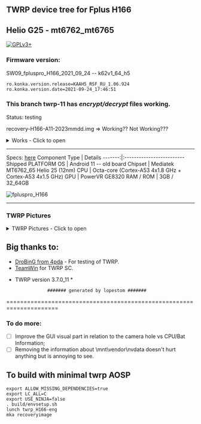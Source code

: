 ## TWRP device tree for Fplus H166
Helio G25 - mt6762_mt6765
---------------
[![GPLv3+](https://img.shields.io/badge/license-GPLv3+-red.svg)](https://www.gnu.org/licenses/gpl-3.0.html)

### Firmware version:
SW09_fpluspro_H166_2021_09_24 -- k62v1_64_h5

```
ro.konka.version.release=KAAH5_RSF_RU_1.06.924
ro.konka.version.date=2021-09-24_17:46:51
```
### This branch twrp-11 has ***encrypt/decrypt*** files working.

Status: testing

recovery-H166-A11-2023mmdd.img => Working?? Not Working???

<details><summary>Works - Click to open</summary>
<p>

- [X] ADB
- [X] Decryption (Android 11)
- [X] Display
- [X] Fasbootd
- [X] Flashing
- [X] MTP
- [X] Sideload
- [X] USB OTG
- [X] Vibrator
</p>
</details>

------------------------------------

Specs: [here](https://www.imei.info/fr/phonedatabase/fplus-h166/)
Component Type | Details
-------:|:-------------------------
Shipped PLATFORM OS	 |  Android 11 -- old board
Chipset	     |  Mediatek MT6762_65 Helio 25 (12nm)
CPU	         |  Octa-core (Cortex-A53 4x1.8 GHz + Cortex-A53 4x1.5 GHz)
GPU	         |  PowerVR GE8320
RAM / ROM	         |  3GB / 32_64GB


![fpluspro_H166](https://market.marvel.ru/upload/resize_cache/webp/iblock/5fd/5fd279858b589b60688d41cb2e1f9ed5.webp)

---------------

### TWRP Pictures
<details><summary>TWRP Pictures - Click to open</summary>
<p>

![TWRP Menu](https://github.com/lopestom/twrp_device_fplus_H166/releases/download/Fplus_H166-SW09/Screenshot_2023-10-10-04-09-34_resized.png)
![Backup](https://github.com/lopestom/twrp_device_fplus_H166/releases/download/Fplus_H166-SW09/Screenshot_2023-10-10-04-15-48_resized.png)

</p>
</details>

## Big thanks to:
- [DroBinG from 4pda](https://4pda.to/forum/index.php?showuser=10661048) - For testing of TWRP.<br/>
- [TeamWin](https://github.com/TeamWin) for TWRP SC.
* TWRP version 3.7.0_11 *

                  ####### generated by lopestom #######
===================================================================== 

### To do more:
- [ ] Improve the GUI visual part in relation to the camera hole vs CPU/Bat Information;
- [ ] Removing the information about \mnt\vendor\nvdata doesn't hurt anything but is annoying to see.

## To build with minimal twrp AOSP
```
export ALLOW_MISSING_DEPENDENCIES=true
export LC_ALL=C
export USE_NINJA=false
. build/envsetup.sh
lunch twrp_H166-eng
mka recoveryimage
```

